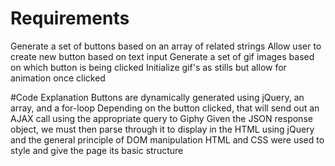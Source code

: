 # Requirements
Generate a set of buttons based on an array of related strings
Allow user to create new button based on text input
Generate a set of gif images based on which button is being clicked
Initialize gif's as stills but allow for animation once clicked

#Code Explanation
Buttons are dynamically generated using jQuery, an array, and a for-loop
Depending on the button clicked, that will send out an AJAX call using the appropriate query to Giphy 
Given the JSON response object, we must then parse through it to display in the HTML using jQuery and the general principle of DOM manipulation
HTML and CSS were used to style and give the page its basic structure